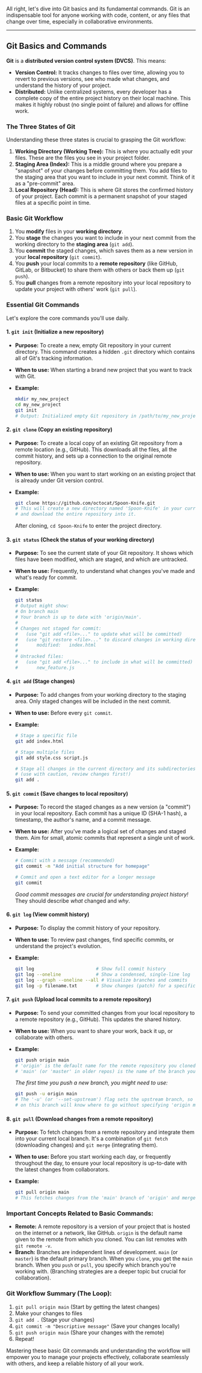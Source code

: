 All right, let's dive into Git basics and its fundamental commands. Git is an indispensable tool for anyone working with code, content, or any files that change over time, especially in collaborative environments.

-----

## Git Basics and Commands

**Git** is a **distributed version control system (DVCS)**. This means:

  * **Version Control:** It tracks changes to files over time, allowing you to revert to previous versions, see who made what changes, and understand the history of your project.
  * **Distributed:** Unlike centralized systems, every developer has a complete copy of the entire project history on their local machine. This makes it highly robust (no single point of failure) and allows for offline work.

### The Three States of Git

Understanding these three states is crucial to grasping the Git workflow:

1.  **Working Directory (Working Tree):** This is where you actually edit your files. These are the files you see in your project folder.
2.  **Staging Area (Index):** This is a middle ground where you prepare a "snapshot" of your changes before committing them. You add files to the staging area that you want to include in your next commit. Think of it as a "pre-commit" area.
3.  **Local Repository (Head):** This is where Git stores the confirmed history of your project. Each commit is a permanent snapshot of your staged files at a specific point in time.

### Basic Git Workflow

1.  You **modify** files in your **working directory**.
2.  You **stage** the changes you want to include in your next commit from the working directory to the **staging area** (`git add`).
3.  You **commit** the staged changes, which saves them as a new version in your **local repository** (`git commit`).
4.  You **push** your local commits to a **remote repository** (like GitHub, GitLab, or Bitbucket) to share them with others or back them up (`git push`).
5.  You **pull** changes from a remote repository into your local repository to update your project with others' work (`git pull`).

### Essential Git Commands

Let's explore the core commands you'll use daily.

#### 1\. `git init` (Initialize a new repository)

  * **Purpose:** To create a new, empty Git repository in your current directory. This command creates a hidden `.git` directory which contains all of Git's tracking information.

  * **When to use:** When starting a brand new project that you want to track with Git.

  * **Example:**

    ```bash
    mkdir my_new_project
    cd my_new_project
    git init
    # Output: Initialized empty Git repository in /path/to/my_new_project/.git/
    ```

#### 2\. `git clone` (Copy an existing repository)

  * **Purpose:** To create a local copy of an existing Git repository from a remote location (e.g., GitHub). This downloads all the files, all the commit history, and sets up a connection to the original remote repository.

  * **When to use:** When you want to start working on an existing project that is already under Git version control.

  * **Example:**

    ```bash
    git clone https://github.com/octocat/Spoon-Knife.git
    # This will create a new directory named 'Spoon-Knife' in your current location
    # and download the entire repository into it.
    ```

    After cloning, `cd Spoon-Knife` to enter the project directory.

#### 3\. `git status` (Check the status of your working directory)

  * **Purpose:** To see the current state of your Git repository. It shows which files have been modified, which are staged, and which are untracked.

  * **When to use:** Frequently, to understand what changes you've made and what's ready for commit.

  * **Example:**

    ```bash
    git status
    # Output might show:
    # On branch main
    # Your branch is up to date with 'origin/main'.
    #
    # Changes not staged for commit:
    #   (use "git add <file>..." to update what will be committed)
    #   (use "git restore <file>..." to discard changes in working directory)
    #       modified:   index.html
    #
    # Untracked files:
    #   (use "git add <file>..." to include in what will be committed)
    #       new_feature.js
    ```

#### 4\. `git add` (Stage changes)

  * **Purpose:** To add changes from your working directory to the staging area. Only staged changes will be included in the next commit.

  * **When to use:** Before every `git commit`.

  * **Example:**

    ```bash
    # Stage a specific file
    git add index.html

    # Stage multiple files
    git add style.css script.js

    # Stage all changes in the current directory and its subdirectories
    # (use with caution, review changes first!)
    git add .
    ```

#### 5\. `git commit` (Save changes to local repository)

  * **Purpose:** To record the staged changes as a new version (a "commit") in your local repository. Each commit has a unique ID (SHA-1 hash), a timestamp, the author's name, and a commit message.

  * **When to use:** After you've made a logical set of changes and staged them. Aim for small, atomic commits that represent a single unit of work.

  * **Example:**

    ```bash
    # Commit with a message (recommended)
    git commit -m "Add initial structure for homepage"

    # Commit and open a text editor for a longer message
    git commit
    ```

    *Good commit messages are crucial for understanding project history\!* They should describe *what* changed and *why*.

#### 6\. `git log` (View commit history)

  * **Purpose:** To display the commit history of your repository.

  * **When to use:** To review past changes, find specific commits, or understand the project's evolution.

  * **Example:**

    ```bash
    git log                       # Show full commit history
    git log --oneline             # Show a condensed, single-line log
    git log --graph --oneline --all # Visualize branches and commits
    git log -p filename.txt       # Show changes (patch) for a specific file
    ```

#### 7\. `git push` (Upload local commits to a remote repository)

  * **Purpose:** To send your committed changes from your local repository to a remote repository (e.g., GitHub). This updates the shared history.

  * **When to use:** When you want to share your work, back it up, or collaborate with others.

  * **Example:**

    ```bash
    git push origin main
    # 'origin' is the default name for the remote repository you cloned from.
    # 'main' (or 'master' in older repos) is the name of the branch you are pushing.
    ```

    *The first time you push a new branch, you might need to use:*

    ```bash
    git push -u origin main
    # The '-u' (or '--set-upstream') flag sets the upstream branch, so future pushes/pulls
    # on this branch will know where to go without specifying 'origin main'.
    ```

#### 8\. `git pull` (Download changes from a remote repository)

  * **Purpose:** To fetch changes from a remote repository and integrate them into your current local branch. It's a combination of `git fetch` (downloading changes) and `git merge` (integrating them).

  * **When to use:** Before you start working each day, or frequently throughout the day, to ensure your local repository is up-to-date with the latest changes from collaborators.

  * **Example:**

    ```bash
    git pull origin main
    # This fetches changes from the 'main' branch of 'origin' and merges them into your current branch.
    ```

### Important Concepts Related to Basic Commands:

  * **Remote:** A remote repository is a version of your project that is hosted on the internet or a network, like GitHub. `origin` is the default name given to the remote from which you cloned. You can list remotes with `git remote -v`.
  * **Branch:** Branches are independent lines of development. `main` (or `master`) is the default primary branch. When you `clone`, you get the `main` branch. When you `push` or `pull`, you specify which branch you're working with. (Branching strategies are a deeper topic but crucial for collaboration).

### Git Workflow Summary (The Loop):

1.  `git pull origin main` (Start by getting the latest changes)
2.  Make your changes to files
3.  `git add .` (Stage your changes)
4.  `git commit -m "Descriptive message"` (Save your changes locally)
5.  `git push origin main` (Share your changes with the remote)
6.  Repeat\!

Mastering these basic Git commands and understanding the workflow will empower you to manage your projects effectively, collaborate seamlessly with others, and keep a reliable history of all your work.